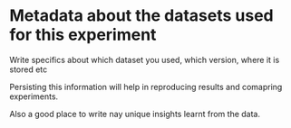 # Metadata about the datasets used for this experiment

Write specifics about which dataset you used, which version, where it is stored etc

Persisting this information will help in reproducing results and comapring experiments.

Also a good place to write nay unique insights learnt from the data.
